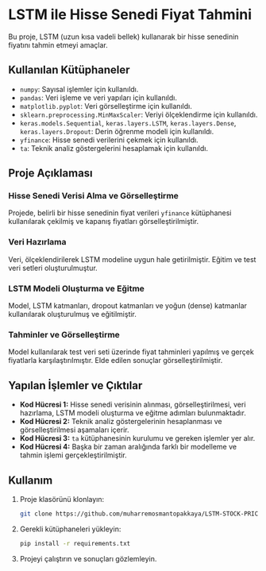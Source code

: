 # LSTM ile Hisse Senedi Fiyat Tahmini

Bu proje, LSTM (uzun kısa vadeli bellek) kullanarak bir hisse senedinin fiyatını tahmin etmeyi amaçlar. 

## Kullanılan Kütüphaneler

- `numpy`: Sayısal işlemler için kullanıldı.
- `pandas`: Veri işleme ve veri yapıları için kullanıldı.
- `matplotlib.pyplot`: Veri görselleştirme için kullanıldı.
- `sklearn.preprocessing.MinMaxScaler`: Veriyi ölçeklendirme için kullanıldı.
- `keras.models.Sequential`, `keras.layers.LSTM`, `keras.layers.Dense`, `keras.layers.Dropout`: Derin öğrenme modeli için kullanıldı.
- `yfinance`: Hisse senedi verilerini çekmek için kullanıldı.
- `ta`: Teknik analiz göstergelerini hesaplamak için kullanıldı.

## Proje Açıklaması

### Hisse Senedi Verisi Alma ve Görselleştirme
Projede, belirli bir hisse senedinin fiyat verileri `yfinance` kütüphanesi kullanılarak çekilmiş ve kapanış fiyatları görselleştirilmiştir.

### Veri Hazırlama
Veri, ölçeklendirilerek LSTM modeline uygun hale getirilmiştir. Eğitim ve test veri setleri oluşturulmuştur.

### LSTM Modeli Oluşturma ve Eğitme
Model, LSTM katmanları, dropout katmanları ve yoğun (dense) katmanlar kullanılarak oluşturulmuş ve eğitilmiştir.

### Tahminler ve Görselleştirme
Model kullanılarak test veri seti üzerinde fiyat tahminleri yapılmış ve gerçek fiyatlarla karşılaştırılmıştır. Elde edilen sonuçlar görselleştirilmiştir.

## Yapılan İşlemler ve Çıktılar

- **Kod Hücresi 1:** Hisse senedi verisinin alınması, görselleştirilmesi, veri hazırlama, LSTM modeli oluşturma ve eğitme adımları bulunmaktadır.
- **Kod Hücresi 2:** Teknik analiz göstergelerinin hesaplanması ve görselleştirilmesi aşamaları içerir.
- **Kod Hücresi 3:** `ta` kütüphanesinin kurulumu ve gereken işlemler yer alır.
- **Kod Hücresi 4:** Başka bir zaman aralığında farklı bir modelleme ve tahmin işlemi gerçekleştirilmiştir.

## Kullanım

1. Proje klasörünü klonlayın:
    ```bash
    git clone https://github.com/muharremosmantopakkaya/LSTM-STOCK-PRICE-PREDICTION.git
    ```
2. Gerekli kütüphaneleri yükleyin:
    ```bash
    pip install -r requirements.txt
    ```
3. Projeyi çalıştırın ve sonuçları gözlemleyin.
